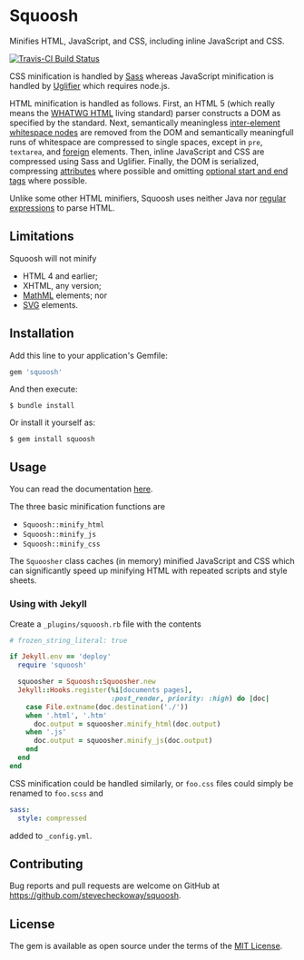# Squoosh

Minifies HTML, JavaScript, and CSS, including inline JavaScript and CSS.

[![Travis-CI Build
Status](https://travis-ci.org/stevecheckoway/squoosh.svg)](https://travis-ci.org/stevecheckoway/squoosh)

CSS minification is handled by [Sass](http://www.rubydoc.info/gems/sass)
whereas JavaScript minification is handled by
[Uglifier](http://www.rubydoc.info/gems/uglifier) which requires node.js.

HTML minification is handled as follows. First, an HTML 5 (which really means
the [WHATWG HTML](https://html.spec.whatwg.org/multipage/) living standard)
parser constructs a DOM as specified by the standard. Next, semantically
meaningless [inter-element whitespace
nodes](https://html.spec.whatwg.org/multipage/dom.html#inter-element-whitespace)
are removed from the DOM and semantically meaningfull runs of whitespace are
compressed to single spaces, except in `pre`, `textarea`, and
[foreign](https://html.spec.whatwg.org/multipage/syntax.html#elements-2) elements.
Then, inline JavaScript and CSS are compressed using Sass and Uglifier.
Finally, the DOM is serialized, compressing
[attributes](https://html.spec.whatwg.org/multipage/syntax.html#attributes-2)
where possible and omitting [optional start and end
tags](https://html.spec.whatwg.org/multipage/syntax.html#optional-tags) where
possible.

Unlike some other HTML minifiers, Squoosh uses neither Java nor [regular
expressions](http://stackoverflow.com/a/1732454) to parse HTML.

## Limitations
Squoosh will not minify

- HTML 4 and earlier;
- XHTML, any version;
- [MathML](https://www.w3.org/TR/MathML3/) elements; nor
- [SVG](https://www.w3.org/TR/SVG11/) elements.

## Installation

Add this line to your application's Gemfile:

```ruby
gem 'squoosh'
```

And then execute:

    $ bundle install

Or install it yourself as:

    $ gem install squoosh

## Usage

You can read the documentation
[here](https://www.rubydoc.info/github/stevecheckoway/squoosh/).

The three basic minification functions are

- `Squoosh::minify_html`
- `Squoosh::minify_js`
- `Squoosh::minify_css`

The `Squoosher` class caches (in memory) minified JavaScript and CSS which can
significantly speed up minifying HTML with repeated scripts and style sheets.

### Using with Jekyll

Create a `_plugins/squoosh.rb` file with the contents

```ruby
# frozen_string_literal: true

if Jekyll.env == 'deploy'
  require 'squoosh'

  squoosher = Squoosh::Squoosher.new
  Jekyll::Hooks.register(%i[documents pages],
                         :post_render, priority: :high) do |doc|
    case File.extname(doc.destination('./'))
    when '.html', '.htm'
      doc.output = squoosher.minify_html(doc.output)
    when '.js'
      doc.output = squoosher.minify_js(doc.output)
    end
  end
end
```

CSS minification could be handled similarly, or `foo.css` files could simply
be renamed to `foo.scss` and 

```yaml
sass:
  style: compressed
```

added to `_config.yml`.

## Contributing

Bug reports and pull requests are welcome on GitHub at
https://github.com/stevecheckoway/squoosh.


## License

The gem is available as open source under the terms of the [MIT
License](http://opensource.org/licenses/MIT).

